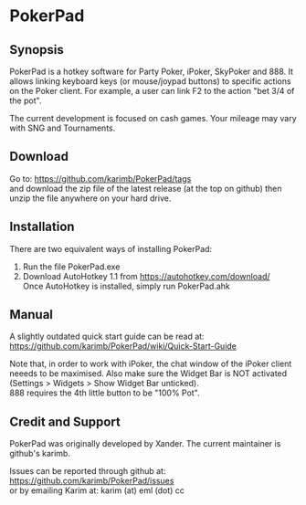# PokerPad

## Synopsis
PokerPad is a hotkey software for Party Poker, iPoker, SkyPoker and 888. It allows linking keyboard keys (or mouse/joypad buttons) to specific actions on the Poker client. For example, a user can link F2 to the action "bet 3/4 of the pot".

The current development is focused on cash games. Your mileage may vary with SNG and Tournaments.

## Download
Go to: https://github.com/karimb/PokerPad/tags  
and download the zip file of the latest release (at the top on github) then unzip the file anywhere on your hard drive.

## Installation
There are two equivalent ways of installing PokerPad:

1. Run the file PokerPad.exe
2. Download AutoHotkey 1.1 from https://autohotkey.com/download/  
Once AutoHotkey is installed, simply run PokerPad.ahk

## Manual
A slightly outdated quick start guide can be read at: https://github.com/karimb/PokerPad/wiki/Quick-Start-Guide

Note that, in order to work with iPoker, the chat window of the iPoker client neeeds to be maximised. Also make sure the Widget Bar is NOT activated (Settings > Widgets > Show Widget Bar unticked).  
888 requires the 4th little button to be "100% Pot".

## Credit and Support
PokerPad was originally developed by Xander. The current maintainer is github's karimb.

Issues can be reported through github at: https://github.com/karimb/PokerPad/issues  
or by emailing Karim at: karim (at) eml (dot) cc
